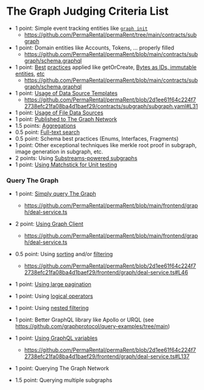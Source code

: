 # The Graph Judging Criteria List
- 1 point: Simple event tracking entities like [`graph init`](https://thegraph.com/docs/en/quick-start/#3-initialize-your-subgraph-from-existing-contract)
    - https://github.com/PermaRental/permaRent/tree/main/contracts/subgraph  
- 1 point: Domain entities like Accounts, Tokens, … properly filled
    - https://github.com/PermaRental/permaRent/blob/main/contracts/subgraph/schema.graphql
- 1 point: [Best](https://thegraph.com/docs/en/cookbook/pruning/) [practices](https://thegraph.com/docs/en/cookbook/derivedfrom/) applied like getOrCreate, [Bytes as IDs, immutable entities](https://thegraph.com/docs/en/cookbook/immutable-entities-bytes-as-ids/), [etc](https://www.notion.so/The-Graph-Judging-Criteria-3fd714090f2d4401a3c95974b4d9c5e6?pvs=21)
    - https://github.com/PermaRental/permaRent/blob/main/contracts/subgraph/schema.graphql
- 1 point: [Usage of Data Source Templates](https://thegraph.com/docs/en/developing/creating-a-subgraph/#data-source-templates)
    - https://github.com/PermaRental/permaRent/blob/2d1ee61f64c224f72738efc21fa08ba4d1baef29/contracts/subgraph/subgraph.yaml#L31
- 1 point: [Usage of File Data Sources](https://thegraph.com/docs/en/developing/creating-a-subgraph/#ipfsarweave-file-data-sources)
- 1 point: [Published to The Graph Network](https://thegraph.com/docs/en/publishing/publishing-a-subgraph/)
- 1.5 points: [Aggregations](https://thegraph.com/docs/en/developing/creating-a-subgraph/#timeseries-and-aggregations)
- 0.5 point: [Full-text search](https://thegraph.com/docs/en/developing/creating-a-subgraph/#defining-fulltext-search-fields)
- 0.5 point: Schema best practices (Enums, Interfaces, Fragments)
- 1 point: Other exceptional techniques like merkle root proof in subgraph, image generation in subgraph, etc.
- 2 points: Using [Substreams-powered subgraphs](https://thegraph.com/docs/en/cookbook/substreams-powered-subgraphs/)
- 1 point: [Using Matchstick for Unit testing](https://thegraph.com/docs/en/developing/unit-testing-framework/)

### Query The Graph

- 1 point: [Simply query The Graph](https://thegraph.com/docs/en/querying/querying-the-graph/)
    - https://github.com/PermaRental/permaRent/blob/main/frontend/graph/deal-service.ts
- 2 point: [Using Graph Client](https://github.com/graphprotocol/graph-client)
    - https://github.com/PermaRental/permaRent/blob/main/frontend/graph/deal-service.ts
- 0.5 point: Using [sorting](https://thegraph.com/docs/en/querying/graphql-api/#sorting) and/or [filtering](https://thegraph.com/docs/en/querying/graphql-api/#filtering)
    - https://github.com/PermaRental/permaRent/blob/2d1ee61f64c224f72738efc21fa08ba4d1baef29/frontend/graph/deal-service.ts#L46
- 1 point: [Using large pagination](https://thegraph.com/docs/en/querying/graphql-api/#example-using-first-and-id_ge)

- 1 point: Using [logical operators](https://thegraph.com/docs/en/querying/graphql-api/#logical-operators)
- 1 point: Using [nested filtering](https://thegraph.com/docs/en/querying/graphql-api/#example-for-nested-entity-filtering)
- 1 point: Better GraphQL library like Apollo or URQL (see https://github.com/graphprotocol/query-examples/tree/main)
- 1 point: [Using GraphQL variables](https://spec.graphql.org/October2021/#sec-Language.Variables)
    - https://github.com/PermaRental/permaRent/blob/2d1ee61f64c224f72738efc21fa08ba4d1baef29/frontend/graph/deal-service.ts#L137
- 1 point: Querying The Graph Network
- 1.5 point: Querying multiple subgraphs